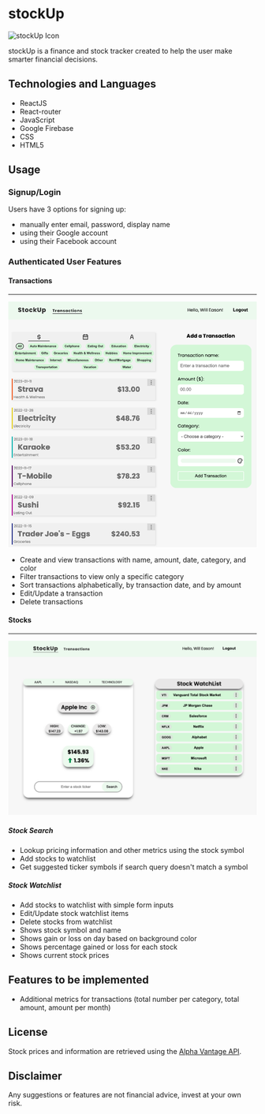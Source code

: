 # stockUp

![stockUp Icon](./public/favicon.ico)

stockUp is a finance and stock tracker created to help the user make smarter financial decisions.

## Technologies and Languages

- ReactJS
- React-router
- JavaScript
- Google Firebase
- CSS
- HTML5

## Usage

### Signup/Login

Users have 3 options for signing up:

- manually enter email, password, display name
- using their Google account
- using their Facebook account

### Authenticated User Features

#### Transactions

---

![Transaction list and transaction form](./public/stockUp_transaction_list.png)

- Create and view transactions with name, amount, date, category, and color
- Filter transactions to view only a specific category
- Sort transactions alphabetically, by transaction date, and by amount
- Edit/Update a transaction
- Delete transactions

#### Stocks

---

![Stock component](./public/stockUp_stock_component.png)

##### Stock Search

- Lookup pricing information and other metrics using the stock symbol
- Add stocks to watchlist
- Get suggested ticker symbols if search query doesn't match a symbol

##### Stock Watchlist

- Add stocks to watchlist with simple form inputs
- Edit/Update stock watchlist items
- Delete stocks from watchlist
- Shows stock symbol and name
- Shows gain or loss on day based on background color
- Shows percentage gained or loss for each stock
- Shows current stock prices

## Features to be implemented

- Additional metrics for transactions (total number per category, total amount, amount per month)

## License

Stock prices and information are retrieved using the [Alpha Vantage API](https://www.alphavantage.co/).

## Disclaimer

Any suggestions or features are not financial advice, invest at your own risk.
